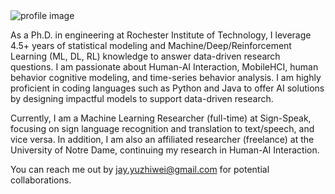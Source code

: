 <img src="https://media.licdn.com/dms/image/v2/C4E03AQEBbyWWgeimRQ/profile-displayphoto-shrink_800_800/profile-displayphoto-shrink_800_800/0/1555967014685?e=1732147200&v=beta&t=rhF28wCIhPYEAeVBgdO06E3O4ZgHlZkC1XJMD9F1MaI" title="" alt="profile image" data-align="center">

As a Ph.D. in engineering at Rochester Institute of Technology, I leverage 4.5+ years of statistical modeling and Machine/Deep/Reinforcement Learning (ML, DL, RL) knowledge to answer data-driven research questions. I am passionate about Human-AI Interaction, MobileHCI, human behavior cognitive modeling, and time-series behavior analysis. I am highly proficient in coding languages such as Python and Java to offer AI solutions by designing impactful models to support data-driven research.

Currently, I am a Machine Learning Researcher (full-time) at Sign-Speak, focusing on sign language recognition and translation to text/speech, and vice versa. In addition, I am also an affiliated researcher (freelance) at the University of Notre Dame, continuing my research in Human-AI Interaction.

You can reach me out by jay.yuzhiwei@gmail.com for potential collaborations. 
